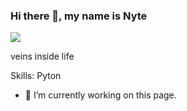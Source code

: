 ### Hi there 👋, my name is Nyte
![](https://files.kick.com/images/channel/30282187/banner_image/c06792d6-9ddf-41df-96ca-f92a6c7b2980)

veins inside life

Skills: Pyton

- 🔭 I’m currently working on this page. 



